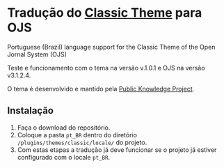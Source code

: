 # Tradução do [Classic Theme](https://github.com/pkp/classic) para OJS
Portuguese (Brazil) language support for the Classic Theme of the Open Jornal System (OJS)


Teste e funcionamento com o tema na versão v.1.0.1 e OJS na versão v3.1.2.4.

O tema é desenvolvido e mantido pela [Public Knowledge Project](https://pkp.sfu.ca/).


## Instalação

1. Faça o download do repositório.
2. Coloque a pasta `pt_BR` dentro do diretório `/plugins/themes/classic/locale/` do projeto.
3. Com estas etapas a tradução já deve funcionar se o projeto já estiver configurado com o locale `pt_BR`.